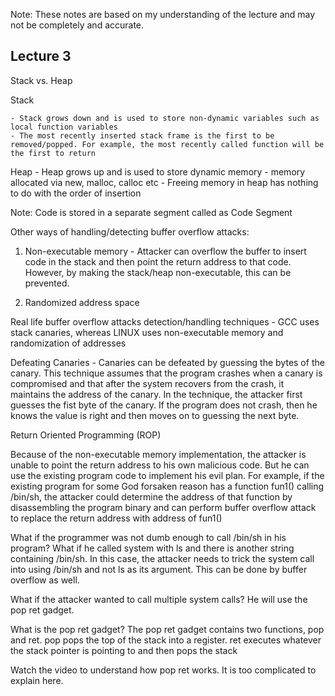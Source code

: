 Note: These notes are based on my understanding of the lecture and may not be completely and accurate.

Lecture 3
----------

Stack vs. Heap

Stack

	- Stack grows down and is used to store non-dynamic variables such as local function variables
	- The most recently inserted stack frame is the first to be removed/popped. For example, the most recently called function will be the first to return

Heap
	- Heap grows up and is used to store dynamic memory - memory allocated via new, malloc, calloc etc
	- Freeing memory in heap has nothing to do with the order of insertion

Note: Code is stored in a separate segment called as Code Segment

Other ways of handling/detecting buffer overflow attacks:

1. Non-executable memory - Attacker can overflow the buffer to insert code in the stack and then point the return address to that code. However, by making the stack/heap non-executable, this can be prevented. 

2. Randomized address space 

Real life buffer overflow attacks detection/handling techniques - GCC uses stack canaries, whereas LINUX uses non-executable memory and randomization of addresses


Defeating Canaries - Canaries can be defeated by guessing the bytes of the canary. This technique assumes that the program crashes when a canary is compromised and that after the system recovers from the crash, it maintains the address of the canary. In the technique, the attacker first guesses the fist byte of the canary. If the program does not crash, then he knows the value is right and then moves on to guessing the next byte.

Return Oriented Programming (ROP)

Because of the non-executable memory implementation, the attacker is unable to point the return address to his own malicious code. But he can use the existing program code to implement his evil plan. For example, if the existing program for some God forsaken reason has a function fun1() calling /bin/sh, the attacker could determine the address of that function by disassembling the program binary and can perform buffer overflow attack to replace the return address with address of fun1()

What if the programmer was not dumb enough to call /bin/sh in his program? What if he called system with ls and there is another string containing /bin/sh. In this case, the attacker needs to trick the system call into using /bin/sh and not ls as its argument. This can be done by buffer overflow as well.

What if the attacker wanted to call multiple system calls? He will use the pop ret gadget. 

What is the pop ret gadget?
The pop ret gadget contains two functions, pop and ret. pop pops the top of the stack into a register. ret executes whatever the stack pointer is pointing to and then pops the stack

Watch the video to understand how pop ret works. It is too complicated to explain here.
